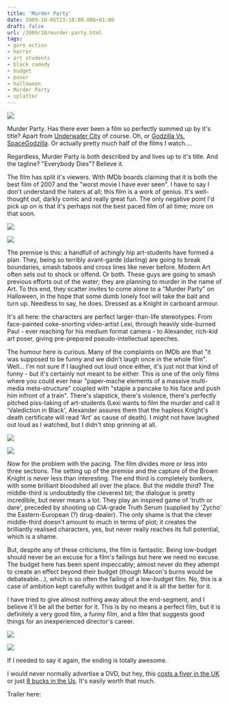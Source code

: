 ```yaml
---
title: 'Murder Party'
date: 2009-10-05T23:18:00.006+01:00
draft: false
url: /2009/10/murder-party.html
tags: 
- gore action
- horror
- art students
- black comedy
- budget
- poser
- halloween
- Murder Party
- splatter
---
```


[![](https://blogger.googleusercontent.com/img/b/R29vZ2xl/AVvXsEi99uY4To980mMNtEE_lEzis-1h8WFGtL8VojpnXxDi6pK0nvuhmaRyoofNWvLOltb-WimhxKs9kdCxDYaV6smC9iVKrrSJ4xZavOaNyJOoToELHL_nAmeFEEanKBrE3D-jcrkbHkbiEL0/s800/murder%20party.jpg)](http://picasaweb.google.com/lh/photo/VH99c4MBFa9MfviGuN2Wxg?authkey=Gv1sRgCLOUlsuAhc7uIA&feat=embedwebsite)  
  
Murder Party. Has there ever been a film so perfectly summed up by it's title? Apart from [Underwater City](http://choppingmallfilms.blogspot.com/2009/10/underwater-city.html) of course. Oh, or [Godzilla Vs. SpaceGodzilla](http://choppingmallfilms.blogspot.com/2009/08/godzilla-vs-spacegodzilla-gojira-vs.html). Or actually pretty much half of the films I watch....  
  
Regardless, Murder Party is both described by and lives up to it's title. And the tagline? "Everybody Dies"? Believe it.  
  
The film has split it's viewers. With IMDb boards claiming that it is both the best film of 2007 and the "worst movie I have ever seen". I have to say I don't understand the haters at all; this film is a work of genius. It's well-thought out, darkly comic and really great fun. The only negative point I'd pick up on is that it's perhaps not the best paced film of all time; more on that soon.  
  
[![](https://blogger.googleusercontent.com/img/b/R29vZ2xl/AVvXsEj88TPXNIMWtn6YnNKZLBdvQQ8Z-hwY5TQ_pxi2a6QviuucVmjBQC0sd84mzQfzv4wQ64jpJE_AIZ9mXV-h_45kGF0F4Cep8QcH_e55YN3uevzPMyjb24KiPaWoMFFHFC17xRfCQrswHXk/s400/Murder.Par_000.jpg)](http://picasaweb.google.com/lh/photo/cC2JVxBlhnuBeOQPOhov8w?authkey=Gv1sRgCLOUlsuAhc7uIA&feat=embedwebsite)  
  
[![](https://blogger.googleusercontent.com/img/b/R29vZ2xl/AVvXsEjcpY-j2dqXnpHpekgjFwHc8_g7dsxtQn7dYaYkqozaXr-IfwxGoDrk4ws3SBMwsqFNY77lr9EBZOTgKoJSnf_X9n-gWUs-c5oH0XVmGbxgezDDW9AxfPpRnKY1j3iJo-tSAWrSJ6A1xks/s400/Murder.Par_004.jpg)](http://picasaweb.google.com/lh/photo/i5r4FCbZlSEX9eXVNyF6TA?authkey=Gv1sRgCLOUlsuAhc7uIA&feat=embedwebsite)  
  
The premise is this: a handfull of achingly hip art-students have formed a plan. They, being so terribly avant-garde (darling) are going to break boundaries, smash taboos and cross lines like never before. Modern Art often sets out to shock or offend. Or both. These guys are going to smash previous efforts out of the water; they are planning to murder in the name of Art. To this end, they scatter invites to come alone to a "Murder Party" on Halloween, in the hope that some dumb lonely fool will take the bait and turn up. Needless to say, he does. Dressed as a Knight in carboard armour.  
  
It's all here: the characters are perfect larger-than-life stereotypes. From face-painted coke-snorting video-artist Lexi, through heavily side-burned Paul - ever reaching for his medium format camera - to Alexander, rich-kid art poser, giving pre-prepared pseudo-intellectual speeches.  
  
The humour here is curious. Many of the complaints on IMDb are that "it was supposed to be funny and we didn't laugh once in the whole film". Well... I'm not sure if I laughed out loud once either, it's just not that kind of funny - but it's certainly not meant to be either. This is one of the only films where you could ever hear "paper-mache elements of a massive multi-media meta-structure" coupled with "staple a pancake to his face and push him infront of a train". There's slapstick, there's violence, there's perfectly pitched piss-taking of art-students (Lexi wants to film the murder and call it 'Valediction in Black', Alexander assures them that the hapless Knight's death certificate will read 'Art' as cause of death). I might not have laughed out loud as I watched, but I didn't stop grinning at all.  
  
[![](https://blogger.googleusercontent.com/img/b/R29vZ2xl/AVvXsEhuLOfY6uVSzaUcnNgxfQfZH70gsTshfjYsT2n3neFrkgwbQC0Q_ZWizo5qTyCrUWPSo2OsURWxeilBunwJfNVBEBRkP19k0ILnV8S-4i0fydbceueHf1X4P-a16ApLpj-htBlRsPSDhm0/s400/Murder.Par_006.jpg)](http://picasaweb.google.com/lh/photo/R1bSfs1wAx51dQFx0CH7Og?authkey=Gv1sRgCLOUlsuAhc7uIA&feat=embedwebsite)  
  
[![](https://blogger.googleusercontent.com/img/b/R29vZ2xl/AVvXsEifTxG60BHdb0LbrxGghdT9XRWfUEHSixgijA2y4HTKFQhL3zK4vCNbaF4mhP8Uc7kNj90sI2HO4RHtomz8vhEFtEJUpzMYo7OWytt6oQNaZ_fYmMT0f5nwfIdU_ZtjKvVjmbQ7wlgdZjc/s400/Murder.Par_007.jpg)](http://picasaweb.google.com/lh/photo/t-jDxi1R_C3p7i8o_aHAcw?authkey=Gv1sRgCLOUlsuAhc7uIA&feat=embedwebsite)  
  
Now for the problem with the pacing. The film divides more or less into three sections. The setting up of the premise and the capture of the Brown Knight is never less than interesting. The end third is completely bonkers, with some brilliant bloodshed all over the place. But the middle third? The middle-third is undoubtedly the cleverest bit; the dialogue is pretty incredible, but never means a lot. They play an inspired game of 'truth or dare', preceded by shooting up CIA-grade Truth Serum (supplied by 'Zycho' the Eastern-European (?) drug-dealer). The only shame is that the clever middle-third doesn't amount to much in terms of plot; it creates the brilliantly realised characters, yes, but never really reaches its full potential, which is a shame.  
  
But, despite any of these criticisms, the film is fantastic. Being low-budget should never be an excuse for a film's failings but here we need no excuse. The budget here has been spent impeccably; almost never do they attempt to create an effect beyond their budget (though Macon's burns would be debateable...), which is so often the failing of a low-budget film. No, this is a case of ambition kept carefully within budget and it is all the better for it.  
  
I have tried to give almost nothing away about the end-segment, and I believe it'll be all the better for it. This is by no means a perfect film, but it is definitely a very good film, a funny film, and a film that suggests good things for an inexperienced director's career.  
  
[![](https://blogger.googleusercontent.com/img/b/R29vZ2xl/AVvXsEhBO-2k7rx_OppKTo5xC-oAo5L_WAwQtacDF6iTSMcnatalZVe5_nohoAwm47ycc_e6wC7v0tIvcX8TI0dqB4voRcQ57Q9lNjkYMj-Bn0Hqorq9IB_QHuMTld3AHacKJwY0NXBbYP3NdUM/s400/Murder.Par_008.jpg)](http://picasaweb.google.com/lh/photo/9P2Ebpi-TJvS9tZGnBWhhw?authkey=Gv1sRgCLOUlsuAhc7uIA&feat=embedwebsite)  
  
[![](https://blogger.googleusercontent.com/img/b/R29vZ2xl/AVvXsEiCHDRkwU-wHfLk6pxaGbnD1z5jcknGMZUeNy8inpTmCXnxTQXqgn2qpvx3RdXg3BqBPmpkuud6kIiVrrfUFgOUGaMHyIWyJn1HkDMOAXDSUcZPieZj3_DEoYfZOQfRQfhBMF4VO9fFMA4/s400/Murder.Par_000-1.jpg)](http://picasaweb.google.com/lh/photo/ysjTHFsxw4gL210ke8QBwg?authkey=Gv1sRgCLOUlsuAhc7uIA&feat=embedwebsite)  
  
If I needed to say it again, the ending is totally awesome.  
  
  
I would never normally advertise a DVD, but hey, this [costs a fiver in the UK](http://www.amazon.co.uk/Murder-Party-DVD-Alex-Barnett/dp/B000S6UZQK/ref=sr_1_1?ie=UTF8&s=dvd&qid=1254784186&sr=8-1) or just [8 bucks in the Us](http://www.amazon.com/Murder-Party-Chris-Sharp/dp/B000U6YJME/ref=sr_1_1?ie=UTF8&s=dvd&qid=1254784282&sr=8-1). It's easily worth that much.  
  
Trailer here: